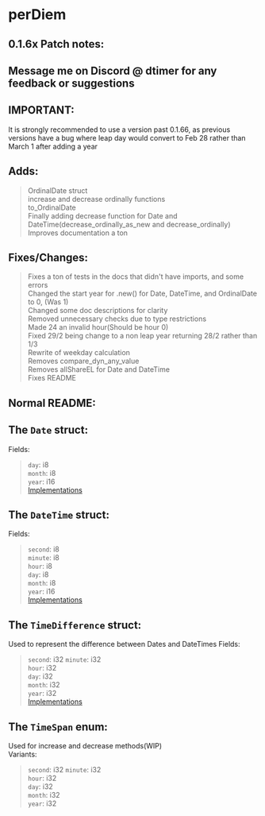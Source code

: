 # perDiem

0.1.6x Patch notes:  
-------------

Message me on Discord @ dtimer for any feedback or suggestions  
------------

IMPORTANT:
-----------
It is strongly recommended to use a version past 0.1.66, as previous versions have a bug where leap day would convert to Feb 28 rather than March 1 after adding a year

Adds:  
-----------

>OrdinalDate struct  
>increase and decrease ordinally functions  
>to_OrdinalDate  
>Finally adding decrease function for Date and DateTime(decrease_ordinally_as_new and decrease_ordinally)  
>Improves documentation a ton  

Fixes/Changes:  
-----------

> Fixes a ton of tests in the docs that didn't have imports, and some errors  
> Changed the start year for .new() for Date, DateTime, and OrdinalDate to 0, (Was 1)  
> Changed some doc descriptions for clarity  
> Removed unnecessary checks due to type restrictions  
> Made 24 an invalid hour(Should be hour 0)  
> Fixed 29/2 being change to a non leap year returning 28/2 rather than 1/3  
> Rewrite of weekday calculation  
> Removes compare_dyn_any_value  
> Removes allShareEL for Date and DateTime   
> Fixes README    

Normal README:  
-----------------

The `Date` struct:  
----------------

Fields:  
> `day`: i8  
> `month`: i8  
> `year`: i16  
[Implementations](https://docs.rs/perDiem/0.1.4/perDiem/types/struct.Date.html#method.allShareEL)  

The `DateTime` struct:  
-------------------

Fields:  
>`second`: i8  
>`minute`: i8  
>`hour`: i8  
>`day`: i8  
>`month`: i8  
>`year`: i16  
[Implementations](https://docs.rs/perDiem/0.1.4/perDiem/types/struct.DateTime.html)  

The `TimeDifference` struct:  
----------------------------

Used to represent the difference between Dates and DateTimes
Fields:
>`second`: i32
>`minute`: i32  
>`hour`: i32  
>`day`: i32  
>`month`: i32  
>`year`: i32  
[Implementations](https://docs.rs/perDiem/0.1.4/perDiem/types/struct.TimeDifference.html)  

The `TimeSpan` enum:  
--------------------

Used for increase and decrease methods(WIP)  
Variants:
>`second`: i32
>`minute`: i32  
>`hour`: i32  
>`day`: i32  
>`month`: i32  
>`year`: i32  

